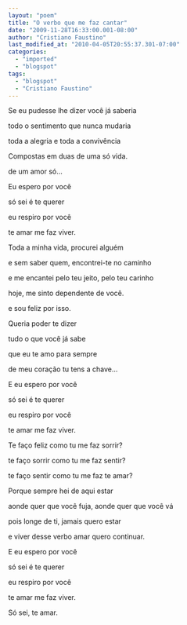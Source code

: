 ```yaml
---
layout: "poem"
title: "O verbo que me faz cantar"
date: "2009-11-28T16:33:00.001-08:00"
author: "Cristiano Faustino"
last_modified_at: "2010-04-05T20:55:37.301-07:00"
categories:
  - "imported"
  - "blogspot"
tags:
  - "blogspot"
  - "Cristiano Faustino"
---
```


Se eu pudesse lhe dizer você já saberia

todo o sentimento que nunca mudaria

toda a alegria e toda a convivência

Compostas em duas de uma só vida.

de um amor só...

Eu espero por você

só sei é te querer

eu respiro por você

te amar me faz viver.

Toda a minha vida, procurei alguém

e sem saber quem, encontrei-te no caminho

e me encantei pelo teu jeito, pelo teu carinho

hoje, me sinto dependente de você.

e sou feliz por isso.

Queria poder te dizer

tudo o que você já sabe

que eu te amo para sempre

de meu coração tu tens a chave...

E eu espero por você

só sei é te querer

eu respiro por você

te amar me faz viver.

Te faço feliz como tu me faz sorrir?

te faço sorrir como tu me faz sentir?

te faço sentir como tu me faz te amar?

Porque sempre hei de aqui estar

aonde quer que você fuja, aonde quer que você vá

pois longe de ti, jamais quero estar

e viver desse verbo amar quero continuar.

E eu espero por você

só sei é te querer

eu respiro por você

te amar me faz viver.

Só sei, te amar.